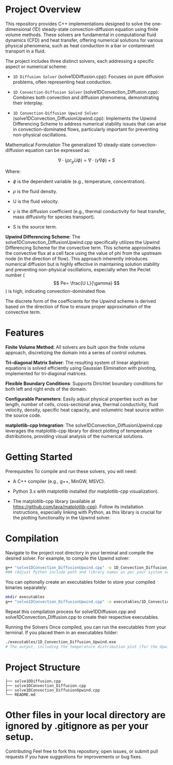 # Project Overview

This repository provides C++ implementations designed to solve the one-dimensional (1D) steady-state convection-diffusion equation using finite volume methods. These solvers are fundamental in computational fluid dynamics (CFD) and heat transfer, offering numerical solutions for various physical phenomena, such as heat conduction in a bar or contaminant transport in a fluid.

The project includes three distinct solvers, each addressing a specific aspect or numerical scheme:

- `1D Diffusion Solver` (solve1DDiffusion.cpp): Focuses on pure diffusion problems, often representing heat conduction.

- `1D Convection-Diffusion Solver` (solve1DConvection_Diffusion.cpp): Combines both convection and diffusion phenomena, demonstrating their interplay.

- `1D Convection-Diffusion Upwind Solver` (solve1DConvection_DiffusionUpwind.cpp): Implements the Upwind Differencing Scheme to address numerical stability issues that can arise in convection-dominated flows, particularly important for preventing non-physical oscillations.

Mathematical Formulation
The generalized 1D steady-state convection-diffusion equation can be expressed as:

$$ \nabla \cdot (\rho c_p U \phi) = \nabla \cdot (\gamma \nabla \phi) + S $$

Where:

- $\phi$ is the dependent variable (e.g., temperature, concentration).

- $\rho$ is the fluid density.

- U is the fluid velocity.

- $\gamma$ is the diffusion coefficient (e.g., thermal conductivity for heat transfer, mass diffusivity for species transport).

- S is the source term.

**Upwind Differencing Scheme**: 
The solve1DConvection_DiffusionUpwind.cpp specifically utilizes the Upwind Differencing Scheme for the convective term. This scheme approximates the convective flux at a cell face using the value of 
phi from the upstream node (in the direction of flow). This approach inherently introduces numerical diffusion but is highly effective in maintaining solution stability and preventing non-physical oscillations, especially when the Peclet number ($$ Pe=
\frac{U L}{\gamma} $$) is high, indicating convection-dominated flow.

The discrete form of the coefficients for the Upwind scheme is derived based on the direction of flow to ensure proper approximation of the convective term.

# Features

**Finite Volume Method**: All solvers are built upon the finite volume approach, discretizing the domain into a series of control volumes.

**Tri-diagonal Matrix Solver**: The resulting system of linear algebraic equations is solved efficiently using Gaussian Elimination with pivoting, implemented for tri-diagonal matrices.

**Flexible Boundary Conditions**: Supports Dirichlet boundary conditions for both left and right ends of the domain.

**Configurable Parameters**: Easily adjust physical properties such as bar length, number of cells, cross-sectional area, thermal conductivity, fluid velocity, density, specific heat capacity, and volumetric heat source within the source code.

**matplotlib-cpp Integration**: The solve1DConvection_DiffusionUpwind.cpp leverages the matplotlib-cpp library for direct plotting of temperature distributions, providing visual analysis of the numerical solutions.

# Getting Started

Prerequisites
To compile and run these solvers, you will need:

- A C++ compiler (e.g., g++, MinGW, MSVC).

- Python 3.x with matplotlib installed (for matplotlib-cpp visualization).

- The matplotlib-cpp library (available at https://github.com/lava/matplotlib-cpp). Follow its installation instructions, especially linking with Python, as this library is crucial for the plotting functionality in the Upwind solver.

# Compilation
Navigate to the project root directory in your terminal and compile the desired solver. For example, to compile the Upwind solver:

```bash
g++ "solve1DConvection_DiffusionUpwind.cpp" -o 1D_Convection_Diffusion_Upwind.exe -lmatplotlib-cpp -I/usr/include/python3.8 -lpython3.8
### (Adjust Python include path and library names as per your system setup and OS)
```
You can optionally create an executables folder to store your compiled binaries separately:

```bash
mkdir executables
g++ "solve1DConvection_DiffusionUpwind.cpp" -o executables/1D_Convection_Diffusion_Upwind.exe ...
```

Repeat this compilation process for solve1DDiffusion.cpp and solve1DConvection_Diffusion.cpp to create their respective executables.

Running the Solvers
Once compiled, you can run the executables from your terminal. If you placed them in an executables folder:

```bash
./executables/1D_Convection_Diffusion_Upwind.exe
# The output, including the temperature distribution plot (for the Upwind solver), will be displayed.
```

# Project Structure
```.
├── solve1DDiffusion.cpp
├── solve1DConvection_Diffusion.cpp
├── solve1DConvection_DiffusionUpwind.cpp
└── README.md
```

# Other files in your local directory are ignored by .gitignore as per your setup.
Contributing
Feel free to fork this repository, open issues, or submit pull requests if you have suggestions for improvements or bug fixes.